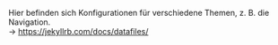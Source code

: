 Hier befinden sich Konfigurationen für verschiedene Themen, z. B. die Navigation.   
-> https://jekyllrb.com/docs/datafiles/
